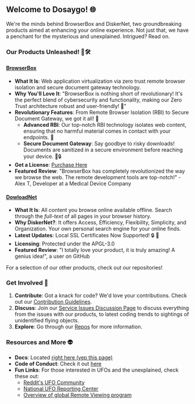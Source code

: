 ## Welcome to Dosaygo! 🌐

We're the minds behind BrowserBox and DiskerNet, two groundbreaking products aimed at enhancing your online experience. Not just that, we have a penchant for the mysterious and unexplained. Intrigued? Read on.

### Our Products Unleashed! 🚀🛠

#### [BrowserBox](https://github.com/BrowserBox/BrowserBox)
- **What It Is**: Web application virtualization via zero trust remote browser isolation and secure document gateway technology. 
- **Why You'll Love It**:  "BrowserBox is nothing short of revolutionary! It's the perfect blend of cybersecurity and functionality, making our Zero Trust architecture robust and user-friendly! 🚀"  
- **Revolutionary Features**:  From Remote Browser Isolation (RBI) to Secure Document Gateway, we got it all! 💪  
  - **Advanced RBI**: Our top-notch RBI technology isolates web content, ensuring that no harmful material comes in contact with your endpoints. 🎯  
  - **Secure Document Gateway**: Say goodbye to risky downloads! Documents are sanitized in a secure environment before reaching your device. 📄🔒
- **Get a License**: [Purchase Here](https://dosyago.com)
- **Featured Review**: "BrowserBox has completely revolutionized the way we browse the web. The remote development tools are top-notch!" - Alex T, Developer at a Medical Device Company

#### [DowloadNet](https://github.com/dosyago/DiskerNet)
- **What It Is**: All content you browse online available offline. Search through the *full-text* of all pages in your browser history.
- **Why DiskerNet?**: It offers Access, Efficiency, Flexibility, Simplicity, and Organization. Your own personal search engine for your online finds.
- **Latest Updates**: Local SSL Certificates Now Supported! 🔒 🎉
- **Licensing**: Protected under the APGL-3.0
- **Featured Review**: "I totally love your product, it is truly amazing! A genius idea!", a user on GitHub

For a selection of our other products, check out our repositories!

### Get Involved 🌈
1. **Contribute**: Got a knack for code? We'd love your contributions. Check out our [Contribution Guidelines](https://github.com/dosyago/DownloadNet/blob/fun/CONTRIBUTING.md).
2. **Discuss**: Join our [Service Issues Discussion Page](https://github.com/dosyago/service-issues) to discuss everything from the issues with our products, to latest coding trends to sightings of unidentified flying objects.
3. **Explore**: Go through our [Repos](#) for more information.

### Resources and More 👽

- **Docs**: Located [right here (yep this page)](#)
- **Code of Conduct**: Check it out [here](https://github.com/dosyago/DownloadNet/blob/fun/CONTRIBUTING.md)
- **Fun Links**: For those interested in UFOs and the unexplained, check these out:
  - [Reddit's UFO Community](https://reddit.com/r/UFOs)
  - [National UFO Reporting Center](https://nuforc.org/)
  - [Overview of global Remote Viewing program](https://www.youtube.com/watch?v=H9Yr_bflXec)
